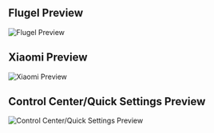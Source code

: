 ## Flugel Preview

<img src="/Flugel/Preview/Luculia.png" alt="Flugel Preview"/>

## Xiaomi Preview

<img src="/Flugel/Preview/Xiaomi.png" alt="Xiaomi Preview"/>

## Control Center/Quick Settings Preview

<img src="/Flugel/Preview/CC-QS.png" alt="Control Center/Quick Settings Preview"/>
